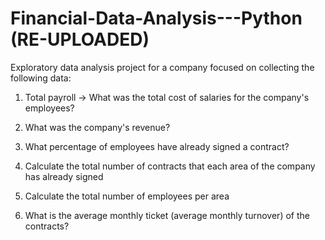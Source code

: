 # Financial-Data-Analysis---Python (RE-UPLOADED)

Exploratory data analysis project for a company focused on collecting the following data:

1. Total payroll -> What was the total cost of salaries for the company's employees?

2. What was the company's revenue?  
  
3. What percentage of employees have already signed a contract?

4. Calculate the total number of contracts that each area of the company has already signed

5. Calculate the total number of employees per area

6. What is the average monthly ticket (average monthly turnover) of the contracts?
